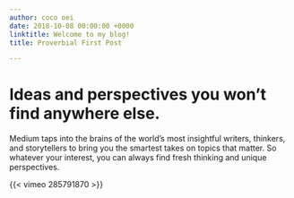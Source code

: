 ```yaml
---
author: coco oei
date: 2018-10-08 00:00:00 +0000
linktitle: Welcome to my blog!
title: Proverbial First Post

---
```

# Ideas and perspectives you won’t find anywhere else.

Medium taps into the brains of the world’s most insightful writers, thinkers, and storytellers to bring you the smartest takes on topics that matter. So whatever your interest, you can always find fresh thinking and unique perspectives.

{{< vimeo 285791870 >}}